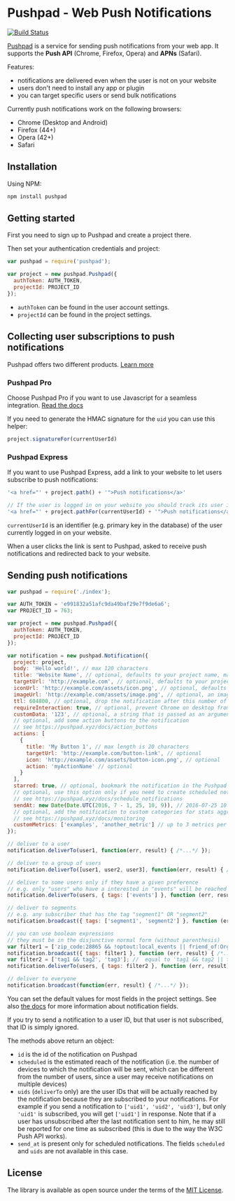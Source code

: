 # Pushpad - Web Push Notifications

[![Build Status](https://travis-ci.org/pushpad/pushpad-node.svg?branch=master)](https://travis-ci.org/pushpad/pushpad-node)
 
[Pushpad](https://pushpad.xyz) is a service for sending push notifications from your web app. It supports the **Push API** (Chrome, Firefox, Opera) and **APNs** (Safari).

Features:

- notifications are delivered even when the user is not on your website
- users don't need to install any app or plugin
- you can target specific users or send bulk notifications

Currently push notifications work on the following browsers:

- Chrome (Desktop and Android)
- Firefox (44+)
- Opera (42+)
- Safari

## Installation
Using NPM:
```bash
npm install pushpad
```

## Getting started

First you need to sign up to Pushpad and create a project there.

Then set your authentication credentials and project:

```javascript
var pushpad = require('pushpad');

var project = new pushpad.Pushpad({
  authToken: AUTH_TOKEN,
  projectId: PROJECT_ID
});
```

- `authToken` can be found in the user account settings.
- `projectId` can be found in the project settings.

## Collecting user subscriptions to push notifications

Pushpad offers two different products. [Learn more](https://pushpad.xyz/docs)

### Pushpad Pro

Choose Pushpad Pro if you want to use Javascript for a seamless integration. [Read the docs](https://pushpad.xyz/docs/pushpad_pro_getting_started)

If you need to generate the HMAC signature for the `uid` you can use this helper:

```javascript
project.signatureFor(currentUserId)
```

### Pushpad Express

If you want to use Pushpad Express, add a link to your website to let users subscribe to push notifications: 

```javascript
'<a href="' + project.path() + '">Push notifications</a>'

// If the user is logged in on your website you should track its user id to target him in the future
'<a href="' + project.pathFor(currentUserId) + '">Push notifications</a>'
```

`currentUserId` is an identifier (e.g. primary key in the database) of the user currently logged in on your website.

When a user clicks the link is sent to Pushpad, asked to receive push notifications and redirected back to your website.

## Sending push notifications

```javascript
var pushpad = require('./index');

var AUTH_TOKEN = 'e991832a51afc9da49baf29e7f9de6a6';
var PROJECT_ID = 763;

var project = new pushpad.Pushpad({
  authToken: AUTH_TOKEN,
  projectId: PROJECT_ID
});

var notification = new pushpad.Notification({
  project: project,
  body: 'Hello world!', // max 120 characters
  title: 'Website Name', // optional, defaults to your project name, max 30 characters
  targetUrl: 'http://example.com', // optional, defaults to your project website
  iconUrl: 'http://example.com/assets/icon.png', // optional, defaults to the project icon
  imageUrl: 'http://example.com/assets/image.png', // optional, an image to display in the notification content
  ttl: 604800, // optional, drop the notification after this number of seconds if a device is offline
  requireInteraction: true, // optional, prevent Chrome on desktop from automatically closing the notification after a few seconds
  customData: '123', // optional, a string that is passed as an argument to action button callbacks
  // optional, add some action buttons to the notification
  // see https://pushpad.xyz/docs/action_buttons
  actions: [
    {
      title: 'My Button 1', // max length is 20 characters
      targetUrl: 'http://example.com/button-link', // optional
      icon: 'http://example.com/assets/button-icon.png', // optional
      action: 'myActionName' // optional
    }
  ],
  starred: true, // optional, bookmark the notification in the Pushpad dashboard (e.g. to highlight manual notifications)
  // optional, use this option only if you need to create scheduled notifications (max 5 days)
  // see https://pushpad.xyz/docs/schedule_notifications
  sendAt: new Date(Date.UTC(2016, 7 - 1, 25, 10, 9)), // 2016-07-25 10:09 UTC
  // optional, add the notification to custom categories for stats aggregation
  // see https://pushpad.xyz/docs/monitoring
  customMetrics: ['examples', 'another_metric'] // up to 3 metrics per notification
});

// deliver to a user
notification.deliverTo(user1, function(err, result) { /*...*/ });

// deliver to a group of users
notification.deliverTo([user1, user2, user3], function(err, result) { /*...*/ });

// deliver to some users only if they have a given preference
// e.g. only "users" who have a interested in "events" will be reached
notification.deliverTo(users, { tags: ['events'] }, function (err, result) { /*...*/ });

// deliver to segments
// e.g. any subscriber that has the tag "segment1" OR "segment2"
notification.broadcast({ tags: ['segment1', 'segment2'] }, function (err, result) { /*...*/ });

// you can use boolean expressions 
// they must be in the disjunctive normal form (without parenthesis)
var filter1 = ['zip_code:28865 && !optout:local_events || friend_of:Organizer123'];
notification.broadcast({ tags: filter1 }, function (err, result) { /*...*/ });
var filter2 = ['tag1 && tag2', 'tag3']; //  equal to 'tag1 && tag2 || tag3'
notification.deliverTo(users, { tags: filter2 }, function (err, result) { /*...*/ });

// deliver to everyone
notification.broadcast(function(err, result) { /*...*/ });
```

You can set the default values for most fields in the project settings. See also [the docs](https://pushpad.xyz/docs/rest_api#notifications_api_docs) for more information about notification fields.

If you try to send a notification to a user ID, but that user is not subscribed, that ID is simply ignored.

The methods above return an object: 

- `id` is the id of the notification on Pushpad
- `scheduled` is the estimated reach of the notification (i.e. the number of devices to which the notification will be sent, which can be different from the number of users, since a user may receive notifications on multiple devices)
- `uids` (`deliverTo` only) are the user IDs that will be actually reached by the notification because they are subscribed to your notifications. For example if you send a notification to `['uid1', 'uid2', 'uid3']`, but only `'uid1'` is subscribed, you will get `['uid1']` in response. Note that if a user has unsubscribed after the last notification sent to him, he may still be reported for one time as subscribed (this is due to the way the W3C Push API works).
- `send_at` is present only for scheduled notifications. The fields `scheduled` and `uids` are not available in this case.


## License

The library is available as open source under the terms of the [MIT License](http://opensource.org/licenses/MIT).
